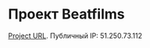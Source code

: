 # Проект Beatfilms

[Project URL](https://beatfilms.project.ru.nomoredomains.work/).
Публичный IP: 51.250.73.112
